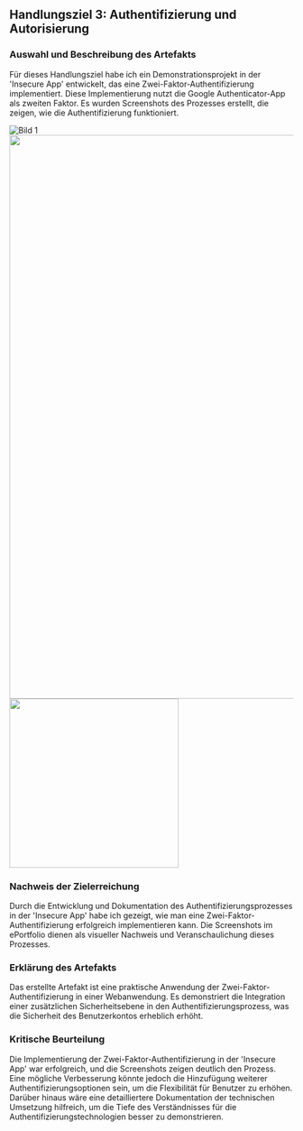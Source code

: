 ## Handlungsziel 3: Authentifizierung und Autorisierung

### Auswahl und Beschreibung des Artefakts
Für dieses Handlungsziel habe ich ein Demonstrationsprojekt in der 'Insecure App' entwickelt, das eine Zwei-Faktor-Authentifizierung implementiert. Diese Implementierung nutzt die Google Authenticator-App als zweiten Faktor. Es wurden Screenshots des Prozesses erstellt, die zeigen, wie die Authentifizierung funktioniert.

![Bild 1](https://github.com/BigDipsey/BruhinElvis-LB183/assets/89131634/ba42ba74-86e2-4ab6-92a6-f764d407b370)
<img src="https://github.com/BigDipsey/BruhinElvis-LB183/assets/89131634/f3fc883b-b264-44a2-8995-4c465e6a4c1a" style="height: 1000px;">
<img src="https://github.com/BigDipsey/BruhinElvis-LB183/assets/89131634/7a3f7af9-d988-448d-8c2e-794d94de7983" width="300">


### Nachweis der Zielerreichung
Durch die Entwicklung und Dokumentation des Authentifizierungsprozesses in der 'Insecure App' habe ich gezeigt, wie man eine Zwei-Faktor-Authentifizierung erfolgreich implementieren kann. Die Screenshots im ePortfolio dienen als visueller Nachweis und Veranschaulichung dieses Prozesses.

### Erklärung des Artefakts
Das erstellte Artefakt ist eine praktische Anwendung der Zwei-Faktor-Authentifizierung in einer Webanwendung. Es demonstriert die Integration einer zusätzlichen Sicherheitsebene in den Authentifizierungsprozess, was die Sicherheit des Benutzerkontos erheblich erhöht.

### Kritische Beurteilung
Die Implementierung der Zwei-Faktor-Authentifizierung in der 'Insecure App' war erfolgreich, und die Screenshots zeigen deutlich den Prozess. Eine mögliche Verbesserung könnte jedoch die Hinzufügung weiterer Authentifizierungsoptionen sein, um die Flexibilität für Benutzer zu erhöhen. Darüber hinaus wäre eine detailliertere Dokumentation der technischen Umsetzung hilfreich, um die Tiefe des Verständnisses für die Authentifizierungstechnologien besser zu demonstrieren.
